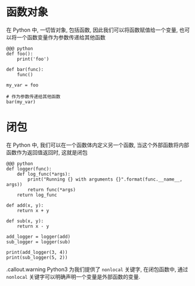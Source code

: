 <!SLIDE>
# 函数对象
在 Python 中, 一切皆对象, 包括函数, 因此我们可以将函数赋值给一个变量, 也可以将一个函数变量作为参数传递给其他函数

    @@@ python
    def foo():
        print('foo')

    def bar(func):
        func()

    my_var = foo

    # 作为参数传递给其他函数
    bar(my_var)

<!SLIDE>
# 闭包

在 Python 中, 我们可以在一个函数体内定义另一个函数, 当这个外部函数将内部函数作为返回值返回时, 这就是闭包

    @@@ python
    def logger(func):
        def log_func(*args):
            print("Running {} with arguments {}".format(func.__name__, args))
            return func(*args)
        return log_func

    def add(x, y):
        return x + y

    def sub(x, y):
        return x - y

    add_logger = logger(add)
    sub_logger = logger(sub)

    print(add_logger(3, 4))
    print(sub_logger(5, 2))

.callout.warning Python3 为我们提供了 `nonlocal` 关键字, 在闭包函数中, 通过 `nonlocal` 关键字可以明确声明一个变量是外部函数的变量.